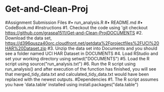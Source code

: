 # Get-and-Clean-Proj
#Assignment Submission Files
#•	run_analysis.R
#•	README.md
#•	CodeBook.md
#Instructions
#1.	Checkout the code using 'git checkout https://github.com/graspa1511/Get-and-Clean-ProjDOCUMENTS
#2.	Download the data set, https://d396qusza40orc.cloudfront.net/getdata%2Fprojectfiles%2FUCI%20HAR%20Dataset.zip
#3.	Unzip the data set into Documents and you should see a folder named UCI HAR Dataset in DOCUMENTS
#4.	Load RStudio and set your working directory using setwd("DOCUMENTS")
#5.	Load the R script using source("run_analysis.txt")
#6.	Run the R script using run_analysis() and after execution of the function has finished, you will see that merged_tidy_data.txt and calculated_tidy_data.txt would have been replaced with the newest outputs.
#Dependencies
#1.	The R script assumes you have 'data.table' installed using install.packages("data.table")
